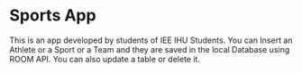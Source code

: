 # Sports App

This is an app developed by students of IEE IHU Students. 
You can Insert an Athlete or a Sport or a Team and they are saved in the local Database using ROOM API.
You can also update a table or delete it.
